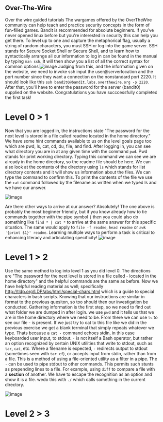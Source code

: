 ## Over-The-Wire
Over the wire guided tutorials
The wargames offered by the OverTheWire community can help teach and practice security concepts in the form of fun-filled games.  Bandit is recommended for absolute beginners.  If you've never opened linux before but you're interested in security this can help you get there.  To level up to one and capture the metaphorical flag, usually a string of random characters, you must SSH or log into the game server.  SSH stands for Secure Socket Shell or Secure Shell, and to learn how to syntactically arrange all our information to log in can be found in the manual by typing `man ssh`.  It will then show you a list of all the correct syntax for common options
![image](https://user-images.githubusercontent.com/113439757/191985509-a83eedc1-3f19-4733-8008-3d689eed8991.png)
Judging from this, and the information given on the website, we need to invoke ssh input the user@serverlocation and the port number since they want a connection on the nonstandard port 2220.
It should look like this `ssh bandit0@bandit.labs.overthewire.org -p 2220`.  After that, you'll have to enter the password for the server (bandit0) supplied on the website. Congratulations you have succcessfully completed the first task!

# Level 0 > 1
Now that you are logged in, the instructions state "The password for the next level is stored in a file called readme located in the home directory."  We have some hint commands available to us on the level goals page too which are pwd, ls, cat, cd, du, file, and find.  After logging in, you can see what directory you are in at any given time with the command `pwd`.  Pwd stands for print working directory.  Typing this command we can see we are already in the home directory, so the readme file should be here.  We can also look at the contents of the directory using `ls` which stands for list directory contents and it will show us information about the files. We can type the command to confirm this.  To print the contents of the file we use the `cat` command followed by the filename as written when we typed ls and we have our answer.

![image](https://user-images.githubusercontent.com/113439757/192812957-bc034ea8-086b-4817-addd-fa91b2f5b940.png)

Are there other ways to arrive at our answer? Absolutely! The one above is probably the most beginner friendly, but if you know already how to tie commands together with the pipe symbol `|` then you could also do something like `find * | cat *` to arrive at the same answer for this specific situation.  The same would apply to `file -f readme`,  `head readme` or `awk '{print $1}' readme`.  Learning multiple ways to perform a task is critical to enhancing literacy and articulating specificity! 
![image](https://user-images.githubusercontent.com/113439757/192873847-73cb4bf9-428a-46ee-b8ed-d348cd545a37.png)

# Level 1 > 2
Use the same method to log into level 1 as you did level 0. The directions are "The password for the next level is stored in a file called - located in the home directory" and the helpful commands are the same as before.  Now we have helpful reading material as well; specifically http://tldp.org/LDP/abs/html/special-chars.html which is a guide to special characters in bash scripts.  Knowing that our instructions are similar in format to the previous quesiton, so too should then our investigation be conducted.  Gathering information is the first step, so we need to find out what folder we are dumped in after login. we use `pwd` and it tells us that we are in the home directory where we need to be. From there we can use `ls` to see our file - is present.  If we just try to cat to this file like we did in the previous exercise we get a blank terminal that simply repeats whatever we type.  Thats because a `cat -` command echoes stdin, in this case keyboarded user input, to stdout. `-` is not itself a Bash operator, but rather an option recognized by certain UNIX utilities that write to stdout, such as `tar`, `cat`, etc. Where a filename is expected, `-` redirects output to stdout (sometimes seen with `tar cf`), or accepts input from stdin, rather than from a file. This is a method of using a file-oriented utility as a filter in a pipe. The `-` can be used to pipe stdout to other commands. This permits such stunts as prepending lines to a file. For example, using `diff` to compare a file with a **section** of another.  We have to escape the recognition as an option and show it is a file.  wedo this with `./` which calls something in the current directory.

![image](https://user-images.githubusercontent.com/113439757/193274366-18c43089-bb3a-4081-94dd-cae71836de53.png)

# Level 2 > 3
